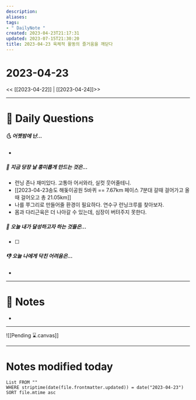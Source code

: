 ```yaml
---
description:
aliases: 
tags:
- " DailyNote "
created: 2023-04-23T21:17:31
updated: 2023-07-15T21:30:20
title: 2023-04-23 육체적 활동의 즐거움을 깨닫다
---
```


# 2023-04-23

<< [[2023-04-22]] | [[2023-04-24]]>>

---

# 📅 Daily Questions

##### 🌜 어젯밤에 난...

- 

##### 🙌 지금 당장 날 흥미롭게 만드는 것은...

- 런닝 존나 재미있다. 고통아 어서와라, 실컷 웃어줄테니.
- [[2023-04-23송도 해돚이공원 5바퀴 == 7.67km 페이스 7분대 갈때 걸어가고 올때 걸어오고 총 21.05km]]
- 나를 쭈그리로 만들어줄 환경이 필요하다. 연수구 런닝크루를 찾아보자.
- 몸과 다리근육은 더 나아갈 수 있는데, 심장이 버텨주지 못한다.

##### 🚀 오늘 내가 달성하고자 하는 것들은...

- [ ] 

##### 👎 오늘 나에게 닥친 어려움은...

- 

---

# 📝 Notes

- 

___

![[Pending ⌛.canvas]]

---

# Notes modified today

```dataview
List FROM "" 
WHERE striptime(date(file.frontmatter.updated)) = date("2023-04-23") 
SORT file.mtime asc
```
